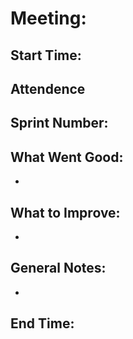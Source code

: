 # Meeting:

## Start Time:

## Attendence

## Sprint Number:

## What Went Good:
 - 

## What to Improve:
 - 

## General Notes:
 - 

## End Time:

